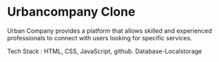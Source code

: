 # Urbancompany Clone

Urban Company provides a platform that allows skilled and experienced professionals to connect with users looking for specific services.

Tech Stack : HTML, CSS, JavaScript, github.
Database-Localstorage


